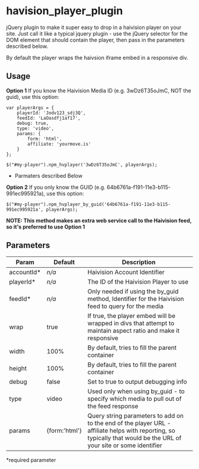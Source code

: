 havision_player_plugin
======================

jQuery plugin to make it super easy to drop in a haivision player on your site. Just call it like a typical jquery plugin - use the jQuery selector for the DOM element that should contain the player, then pass in the parameters described below. 

By default the player wraps the haivsion iframe embed in a responsive div.

Usage
-----
**Option 1**
If you know the Haivision Media ID (e.g. 3wDz6T35oJmC, NOT the guid), use this option:


	var playerArgs = { 
		playerId: 'Jodv123_sdj3Q', 
		feedId: 'LaOasdfj1af17', 
		debug: true,
		type: 'video',
		params: {
			form: 'html',
			affiliate: 'yourmove.is'
		}
	};

	$("#my-player").npm_hvplayer('3wDz6T35oJmC', playerArgs);

* Parmaters described Below

**Option 2**
If you only know the GUID (e.g. 64b6761a-f191-11e3-b115-991ec995921a), use this option:

	$("#my-player").npm_hvplayer_by_guid('64b6761a-f191-11e3-b115-991ec995921a', playerArgs);

**NOTE: This method makes an extra web service call to the Haivision feed, so it's preferred to use Option 1**

Parameters
-----
|Param		|Default		|Description	
|-----------|---------------|-----------
|accountId*	|*n/a* |Haivision Account Identifier
|playerId*	|*n/a* |The ID of the Haivision Player to use
|feedId*		|*n/a* |Only needed if using the by_guid method, Identifier for the Haivision feed to query for the media
|wrap		|true  |If true, the player embed will be wrapped in divs that attempt to maintain aspect ratio and make it responsive
|width		|100%  |By default, tries to fill the parent container
|height		|100%  |By default, tries to fill the parent container
|debug	    |false |Set to true to output debugging info
|type		|video |Used only when using by_guid - to specify which media to pull out of the feed response
|params		|{form:'html'}|Query string parameters to add on to the end of the player URL - affiliate helps with reporting, so typically that would be the URL of your site or some identifier

*required parameter

